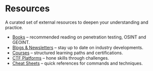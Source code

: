 # Resources

A curated set of external resources to deepen your understanding and practice.

- [Books](books.md) – recommended reading on penetration testing, OSINT and GEOINT.  
- [Blogs & Newsletters](blogs_newsletters.md) – stay up to date on industry developments.  
- [Courses](courses.md) – structured learning paths and certifications.  
- [CTF Platforms](ctf_platforms.md) – hone skills through challenges.  
- [Cheat Sheets](cheatsheets.md) – quick references for commands and techniques.
